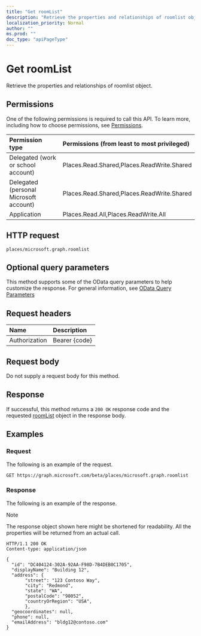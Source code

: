 ```yaml
---
title: "Get roomList"
description: "Retrieve the properties and relationships of roomlist object."
localization_priority: Normal
author: ""
ms.prod: ""
doc_type: "apiPageType"
---
```


# Get roomList

Retrieve the properties and relationships of roomlist object.

## Permissions

One of the following permissions is required to call this API. To learn more, including how to choose permissions, see [Permissions](/graph/permissions-reference).

| Permission type                        | Permissions (from least to most privileged) |
|:---------------------------------------|:--------------------------------------------|
| Delegated (work or school account)     | Places.Read.Shared,Places.ReadWrite.Shared |
| Delegated (personal Microsoft account) | Places.Read.Shared,Places.ReadWrite.Shared |
| Application                            | Places.Read.All,Places.ReadWrite.All |

## HTTP request

<!-- { "blockType": "ignored" } -->

```http
places/microsoft.graph.roomlist
```

## Optional query parameters

This method supports some of the OData query parameters to help customize the response. For general information, see [OData Query Parameters](/graph/query-parameters)

## Request headers

| Name      |Description|
|:----------|:----------|
| Authorization | Bearer {code} |

## Request body

Do not supply a request body for this method.

## Response

If successful, this method returns a `200 OK` response code and the requested [roomList](../resources/roomlist.md) object in the response body.

## Examples

### Request

The following is an example of the request.
<!-- {
  "blockType": "request",
  "name": "get_roomlist"
}-->

```http
GET https://graph.microsoft.com/beta/places/microsoft.graph.roomlist
```

### Response

The following is an example of the response.

> [!NOTE]
> The response object shown here might be shortened for readability. All the properties will be returned from an actual call.

<!-- {
  "blockType": "response",
  "truncated": true,
  "@odata.type": "microsoft.graph.roomList"
} -->

```http
HTTP/1.1 200 OK
Content-type: application/json

{
  "id": "DC404124-302A-92AA-F98D-7B4DEB0C1705",
  "displayName": "Building 12",
  "address": {
       "street": "123 Contoso Way",
       "city": "Redmond",
       "state": "WA",
       "postalCode": "98052",
       "countryOrRegion": "USA",
       },
  "geocoordinates": null,
  "phone": null,
  "emailAddress": "bldg12@contoso.com"
}
```

<!-- uuid: 16cd6b66-4b1a-43a1-adaf-3a886856ed98
2019-02-04 14:57:30 UTC -->
<!-- {
  "type": "#page.annotation",
  "description": "Get roomList",
  "keywords": "",
  "section": "documentation",
  "tocPath": ""
}-->
